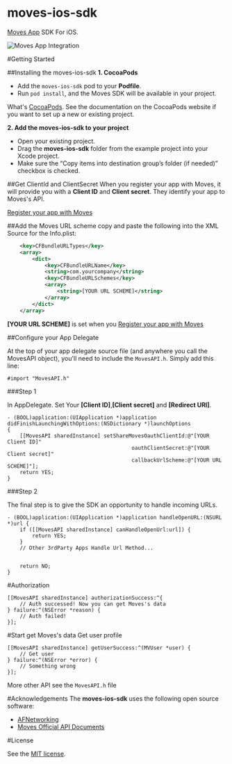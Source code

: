 moves-ios-sdk
=============
[Moves App](http://moves-app.com) SDK For iOS. 

![Moves App Integration](https://dev.moves-app.com/assets/images/moves-api.png)

#Getting Started

##Installing the moves-ios-sdk
**1. CocoaPods**

- Add the ``moves-ios-sdk`` pod to your **Podfile**. 
- Run ``pod install``, and the Moves SDK will be available in your project.

What's [CocoaPods](http://cocoapods.org/).
See the documentation on the CocoaPods website if you want to set up a new or existing project.

**2. Add the moves-ios-sdk to your project**
- Open your existing project.
- Drag the **moves-ios-sdk** folder from the example project into your Xcode project.
- Make sure the “Copy items into destination group’s folder (if needed)” checkbox is checked.

##Get ClientId and ClientSecret
When you register your app with Moves, it will provide you with a **Client ID** and **Client secret**. They identify your app to Moves's API. 

[Register your app with Moves](https://dev.moves-app.com/clients)

##Add the Moves URL scheme
copy and paste the following into the XML Source for the Info.plist:
```Xml
    <key>CFBundleURLTypes</key>
    <array>
        <dict>
            <key>CFBundleURLName</key>
            <string>com.yourcompany</string>
            <key>CFBundleURLSchemes</key>
            <array>
                <string>[YOUR URL SCHEME]</string>
            </array>
        </dict>
    </array>
```
**[YOUR URL SCHEME]** is set when you [Register your app with Moves](https://dev.moves-app.com/clients)

##Configure your App Delegate

At the top of your app delegate source file (and anywhere you call the MovesAPI object), you'll need to include the ``MovesAPI.h``.  Simply add this line:

``#import "MovesAPI.h"``

###Step 1

In AppDelegate. Set Your **[Client ID]**,**[Client secret]** and **[Redirect URI]**.
```Objc
- (BOOL)application:(UIApplication *)application didFinishLaunchingWithOptions:(NSDictionary *)launchOptions
{
    [[MovesAPI sharedInstance] setShareMovesOauthClientId:@"[YOUR Client ID]"
                                        oauthClientSecret:@"[YOUR Client secret]"
                                        callbackUrlScheme:@"[YOUR URL SCHEME]"];
    return YES;
}
```
###Step 2

The final step is to give the SDK an opportunity to handle incoming URLs. 
```Objc
- (BOOL)application:(UIApplication *)application handleOpenURL:(NSURL *)url {
    if ([[MovesAPI sharedInstance] canHandleOpenUrl:url]) {
        return YES;
    }
    // Other 3rdParty Apps Handle Url Method...
    
    
    return NO;
}
```
#Authorization 
```Objc
[[MovesAPI sharedInstance] authorizationSuccess:^{
    // Auth successed! Now you can get Moves's data
} failure:^(NSError *reason) {
    // Auth failed!
}];
```
#Start get Moves's data
Get user profile
```Objc
[[MovesAPI sharedInstance] getUserSuccess:^(MVUser *user) {
    // Get user
} failure:^(NSError *error) {
    // Something wrong
}];
```
More other API see the ``MovesAPI.h`` file

#Acknowledgements
The **moves-ios-sdk** uses the following open source software:

- [AFNetworking](https://github.com/AFNetworking/AFNetworking)
- [Moves Official API Documents](https://dev.moves-app.com/)

#License

See the [MIT license](https://github.com/vitoziv/moves-ios-sdk/blob/master/LICENSE).
